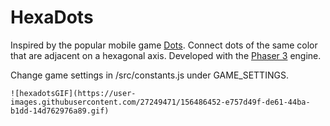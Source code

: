 # HexaDots

Inspired by the popular mobile game [Dots](https://www.dots.co/dots/). Connect dots of the same color that are adjacent on a hexagonal axis. Developed with the [Phaser 3](https://phaser.io/phaser3) engine.

Change game settings in /src/constants.js under GAME_SETTINGS.

`![hexadotsGIF](https://user-images.githubusercontent.com/27249471/156486452-e757d49f-de61-44ba-b1dd-14d762976a89.gif)`


